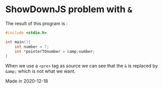 # ShowDownJS problem with `&`

The result of this program is :

```c
#include <stdio.h>

int main(){
    int number = 7;
    int *pointerTOnumber = &amp;number;
}
```

When we use a `<pre>` tag as source we can see that the `&` is replaced by `&amp;` which is not what we want.

Made in 2020-12-18
